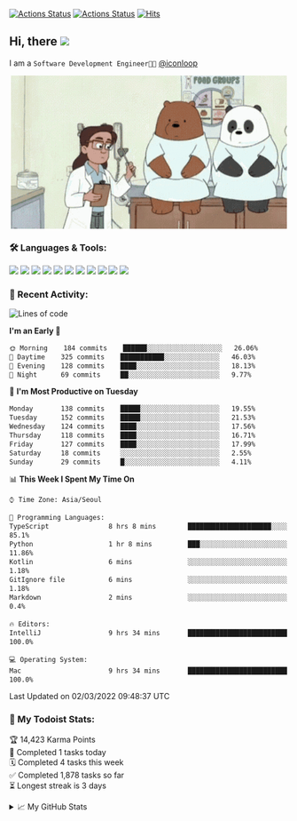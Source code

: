 
[![Actions Status](https://github.com/ddok2/ddok2/workflows/Todoist%20Readme/badge.svg)](https://github.com/ddok2/ddok2/actions)
[![Actions Status](https://github.com/ddok2/ddok2/workflows/wakatime-stats/badge.svg)](https://github.com/ddok2/ddok2/actions)
[![Hits](https://hits.seeyoufarm.com/api/count/incr/badge.svg?url=https%3A%2F%2Fgithub.com%2Fddok2&count_bg=%23FF9595&title_bg=%23555555&icon=github.svg&icon_color=%23FFFFFF&title=hits&edge_flat=false)](https://hits.seeyoufarm.com)

<!-- ![visitors](https://visitor-badge.laobi.icu/badge?page_id=ddok2.ddok2) -->
## Hi, there <img src="https://raw.githubusercontent.com/MartinHeinz/MartinHeinz/master/wave.gif" width="25px">

I am a `Software Development Engineer🧑‍💻` [@iconloop](https://github.com/iconloop)


<p align="center">
<img align="center" alt="GIF" src="img/debugging.gif" />
</p>


### 🛠 Languages & Tools:
<p>
    <img src="https://img.shields.io/badge/go-%2300ADD8.svg?&style=for-the-badge&logo=go&logoColor=white"/>
    <img src="https://img.shields.io/badge/node.js%20-%2343853D.svg?&style=for-the-badge&logo=node.js&logoColor=white"/>
    <img src="https://img.shields.io/badge/javascript%20-%23323330.svg?&style=for-the-badge&logo=javascript&logoColor=%23F7DF1E"/>
    <img src="https://img.shields.io/badge/typescript%20-%23007ACC.svg?&style=for-the-badge&logo=typescript&logoColor=white"/>
    <img src="https://img.shields.io/badge/python%20-%2314354C.svg?&style=for-the-badge&logo=python&logoColor=white"/>
    <img src="https://img.shields.io/badge/react%20-%2320232a.svg?&style=for-the-badge&logo=react&logoColor=%2361DAFB"/>
    <img src="https://img.shields.io/badge/AWS%20-%23FF9900.svg?&style=for-the-badge&logo=amazon-aws&logoColor=white"/>
    <img src="https://img.shields.io/badge/Google%20Cloud%20-%234285F4.svg?&style=for-the-badge&logo=google-cloud&logoColor=white"/>
    <img src="https://img.shields.io/badge/docker%20-%230db7ed.svg?&style=for-the-badge&logo=docker&logoColor=white"/>
    <img src="https://img.shields.io/badge/kubernetes%20-%23326ce5.svg?&style=for-the-badge&logo=kubernetes&logoColor=white"/>
    <img src="https://img.shields.io/badge/ansible%20-%231A1918.svg?&style=for-the-badge&logo=ansible&logoColor=white"/>
</p>

### 🌈 Recent Activity:
<!--START_SECTION:waka-->
![Lines of code](https://img.shields.io/badge/From%20Hello%20World%20I%27ve%20Written-274%20Thousand%20lines%20of%20code-blue)

**I'm an Early 🐤** 

```text
🌞 Morning    184 commits    ██████░░░░░░░░░░░░░░░░░░░   26.06% 
🌆 Daytime    325 commits    ███████████░░░░░░░░░░░░░░   46.03% 
🌃 Evening    128 commits    ████░░░░░░░░░░░░░░░░░░░░░   18.13% 
🌙 Night      69 commits     ██░░░░░░░░░░░░░░░░░░░░░░░   9.77%

```
📅 **I'm Most Productive on Tuesday** 

```text
Monday       138 commits    █████░░░░░░░░░░░░░░░░░░░░   19.55% 
Tuesday      152 commits    █████░░░░░░░░░░░░░░░░░░░░   21.53% 
Wednesday    124 commits    ████░░░░░░░░░░░░░░░░░░░░░   17.56% 
Thursday     118 commits    ████░░░░░░░░░░░░░░░░░░░░░   16.71% 
Friday       127 commits    ████░░░░░░░░░░░░░░░░░░░░░   17.99% 
Saturday     18 commits     ░░░░░░░░░░░░░░░░░░░░░░░░░   2.55% 
Sunday       29 commits     █░░░░░░░░░░░░░░░░░░░░░░░░   4.11%

```


📊 **This Week I Spent My Time On** 

```text
⌚︎ Time Zone: Asia/Seoul

💬 Programming Languages: 
TypeScript               8 hrs 8 mins        █████████████████████░░░░   85.1% 
Python                   1 hr 8 mins         ███░░░░░░░░░░░░░░░░░░░░░░   11.86% 
Kotlin                   6 mins              ░░░░░░░░░░░░░░░░░░░░░░░░░   1.18% 
GitIgnore file           6 mins              ░░░░░░░░░░░░░░░░░░░░░░░░░   1.18% 
Markdown                 2 mins              ░░░░░░░░░░░░░░░░░░░░░░░░░   0.4%

🔥 Editors: 
IntelliJ                 9 hrs 34 mins       █████████████████████████   100.0%

💻 Operating System: 
Mac                      9 hrs 34 mins       █████████████████████████   100.0%

```


 Last Updated on 02/03/2022 09:48:37 UTC
<!--END_SECTION:waka-->

### 🚧 My Todoist Stats:
<!-- TODO-IST:START -->
🏆  14,423 Karma Points           
🌸  Completed 1 tasks today           
🗓  Completed 4 tasks this week           
✅  Completed 1,878 tasks so far           
⏳  Longest streak is 3 days
<!-- TODO-IST:END -->

<details>
<summary>📈 My GitHub Stats</summary>
<p align="center"> <img src="https://github-readme-stats.vercel.app/api?username=ddok2&show_icons=true" alt="ddok2" />
</details>
